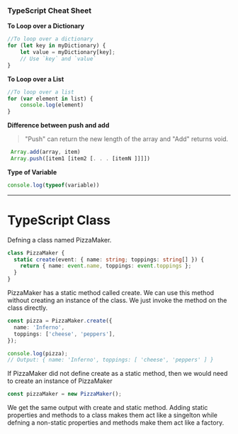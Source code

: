 ### TypeScript Cheat Sheet

**To Loop over a Dictionary**
```ts
//To loop over a dictionary
for (let key in myDictionary) {
    let value = myDictionary[key];
    // Use `key` and `value`
}


```


**To Loop over a List**
```ts
//To loop over a list
for (var element in list) {
    console.log(element)
}


```

**Difference between push and add**
> "Push" can return the new length of the array and "Add" returns void.
```ts
 Array.add(array, item)
 Array.push([item1 [item2 [. . . [itemN ]]]])
 ```

**Type of Variable**
```ts
console.log(typeof(variable))
 ```
 
 ---
 
# TypeScript Class
Defning a class named PizzaMaker. 
```ts
class PizzaMaker {
  static create(event: { name: string; toppings: string[] }) {
    return { name: event.name, toppings: event.toppings };
  }
} 
```
PizzaMaker has a static method called create. We can use this method without creating an instance of the class.
We just invoke the method on the class directly.
```ts
const pizza = PizzaMaker.create({
  name: 'Inferno',
  toppings: ['cheese', 'peppers'],
});

console.log(pizza);
// Output: { name: 'Inferno', toppings: [ 'cheese', 'peppers' ] }
```
If PizzaMaker did not define create as a static method, then we would need to create an instance of PizzaMaker
```ts
const pizzaMaker = new PizzaMaker();
```
We get the same output with create and static method. Adding static properties and methods to a class makes them act like a singelton while defning a non-static properties and methods make them act like a factory. 
